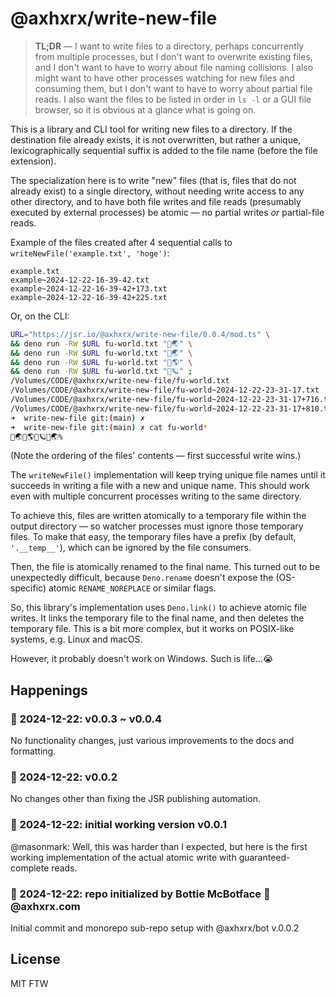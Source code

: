 # @axhxrx/write-new-file

> **TL;DR** — I want to write files to a directory, perhaps concurrently from multiple processes, but I don't want to overwrite existing files, and I don't want to have to worry about file naming collisions. I also might want to have other processes watching for new files and consuming them, but I don't want to have to worry about partial file reads. I also want the files to be listed in order in `ls -l` or a GUI file browser, so it is obvious at a glance what is going on.

This is a library and CLI tool for writing new files to a directory. If the destination file already exists, it is not overwritten, but rather a unique, lexicographically sequential suffix is added to the file name (before the file extension).

The specialization here is to write "new" files (that is, files that do not already exist) to a single directory, without needing write access to any other directory, and to have both file writes and file reads (presumably executed by external processes) be atomic — no partial writes *or* partial-file reads.

Example of the files created after 4 sequential calls to `writeNewFile('example.txt', 'hoge')`:
```text
example.txt 
example~2024-12-22-16-39-42.txt 
example~2024-12-22-16-39-42+173.txt 
example~2024-12-22-16-39-42+225.txt
```

Or, on the CLI:
```bash
URL="https://jsr.io/@axhxrx/write-new-file/0.0.4/mod.ts" \
&& deno run -RW $URL fu-world.txt "🖕🌏" \
&& deno run -RW $URL fu-world.txt "🖕🌏" \
&& deno run -RW $URL fu-world.txt "🖕🌎" \
&& deno run -RW $URL fu-world.txt "🖕🪐" ;
/Volumes/CODE/@axhxrx/write-new-file/fu-world.txt
/Volumes/CODE/@axhxrx/write-new-file/fu-world~2024-12-22-23-31-17.txt
/Volumes/CODE/@axhxrx/write-new-file/fu-world~2024-12-22-23-31-17+716.txt
/Volumes/CODE/@axhxrx/write-new-file/fu-world~2024-12-22-23-31-17+810.txt
➜  write-new-file git:(main) ✗    
➜  write-new-file git:(main) ✗ cat fu-world*
🖕🌏🖕🌎🖕🪐🖕🌏%                                                                                                                                                                                  
```

(Note the ordering of the files' contents — first successful write wins.)

The `writeNewFile()` implementation will keep trying unique file names until it succeeds in writing a file with a new and unique name. This should work even with multiple concurrent processes writing to the same directory.

To achieve this, files are written atomically to a temporary file within the output directory — so watcher processes must ignore those temporary files. To make that easy, the temporary files have a prefix (by default, `'.__temp__'`), which can be ignored by the file consumers.

Then, the file is atomically renamed to the final name. This turned out to be unexpectedly difficult, because `Deno.rename` doesn't expose the (OS-specific) atomic `RENAME_NOREPLACE` or similar flags. 

So, this library's implementation uses `Deno.link()` to achieve atomic file writes. It links the temporary file to the final name, and then deletes the temporary file. This is a bit more complex, but it works on POSIX-like systems, e.g. Linux and macOS. 

However, it probably doesn't work on Windows. Such is life...😭

## Happenings

### 👹 2024-12-22: v0.0.3 ~ v0.0.4

No functionality changes, just various improvements to the docs and formatting.

### 👹 2024-12-22: v0.0.2

No changes other than fixing the JSR publishing automation.

### 👹 2024-12-22: initial working version v0.0.1

@masonmark: Well, this was harder than I expected, but here is the first working implementation of the actual atomic write with guaranteed-complete reads.

### 🤖 2024-12-22: repo initialized by Bottie McBotface 🤖@axhxrx.com

Initial commit and monorepo sub-repo setup with @axhxrx/bot v.0.0.2

## License

MIT FTW
